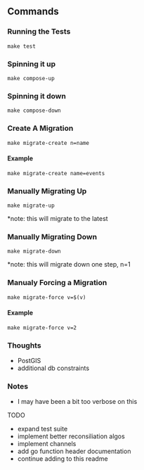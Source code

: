 ## Commands

### Running the Tests
```
make test
```

### Spinning it up
```
make compose-up
```

### Spinning it down
```
make compose-down
```

### Create A Migration
```
make migrate-create n=name
```

#### Example
```
make migrate-create name=events
```

### Manually Migrating Up
```
make migrate-up
```
*note: this will migrate to the latest

### Manually Migrating Down
```
make migrate-down
```
*note: this will migrate down one step, n=1

### Manualy Forcing a Migration
```
make migrate-force v=$(v)
```

#### Example
```
make migrate-force v=2
```


### Thoughts
* PostGIS
* additional db constraints

### Notes
* I may have been a bit too verbose on this

TODO
* expand test suite
* implement better reconsiliation algos
* implement channels
* add go function header documentation
* continue adding to this readme
